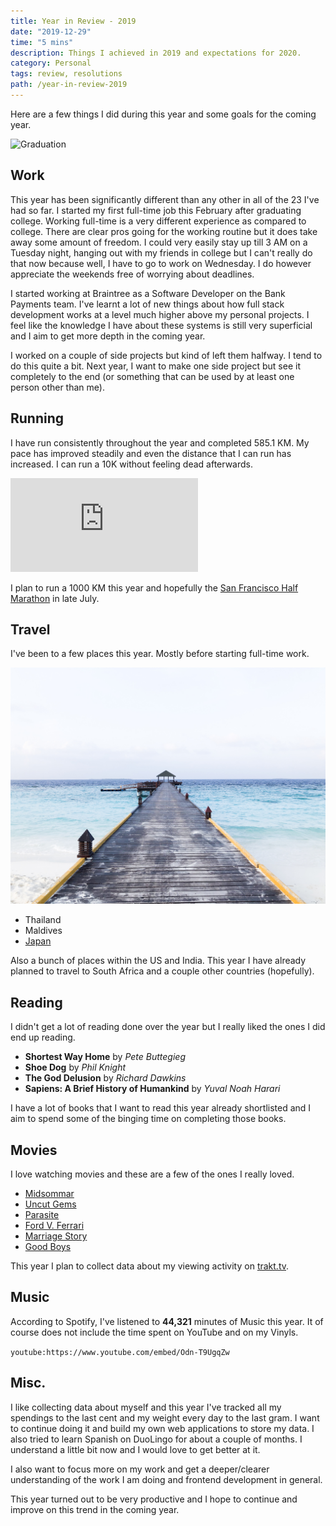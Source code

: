 ```yaml
---
title: Year in Review - 2019
date: "2019-12-29"
time: "5 mins"
description: Things I achieved in 2019 and expectations for 2020.
category: Personal
tags: review, resolutions
path: /year-in-review-2019
---
```


Here are a few things I did during this year and some goals for the coming year.

![Graduation](../images/2019-12-29-year-in-review-2019/graduation_cap.gif)

## Work

This year has been significantly different than any other in all of the 23 I've
had so far. I started my first full-time job this February after graduating
college. Working full-time is a very different experience as compared to college.
There are clear pros going for the working routine but it does take away some
amount of freedom. I could very easily stay up till 3 AM on a Tuesday night,
hanging out with my friends in college but I can't really do that now because
well, I have to go to work on Wednesday. I do however appreciate the weekends
free of worrying about deadlines.

I started working at Braintree as a Software Developer on the Bank Payments
team. I've learnt a lot of new things about how full stack development works at
a level much higher above my personal projects. I feel like the knowledge I have
about these systems is still very superficial and I aim to get more depth in the
coming year.

I worked on a couple of side projects but kind of left them halfway. I tend to
do this quite a bit. Next year, I want to make one side project but see it
completely to the end (or something that can be used by at least one person
  other than me).

## Running

I have run consistently throughout the year and completed 585.1 KM. My pace has
improved steadily and even the distance that I can run has increased. I can run
a 10K without feeling dead afterwards.

<iframe src="https://runstats.netlify.com/2019"
        class="runstats"
        frameBorder="0"
        scrolling="no"></iframe>

I plan to run a 1000 KM this year and hopefully the [San Francisco Half Marathon](https://www.thesfmarathon.com/)
in late July.

## Travel

I've been to a few places this year. Mostly before starting full-time work.

![Maldives](../images/2019-12-29-year-in-review-2019/maldives.jpg)

-   Thailand
-   Maldives
-   [Japan](/solo-trip-to-tokyo)

Also a bunch of places within the US and India. This year I have already planned
to travel to South Africa and a couple other countries (hopefully).

## Reading

I didn't get a lot of reading done over the year but I really liked the ones I
did end up reading.

-   **Shortest Way Home** by _Pete Buttegieg_
-   **Shoe Dog** by _Phil Knight_
-   **The God Delusion** by _Richard Dawkins_
-   **Sapiens: A Brief History of Humankind** by _Yuval Noah Harari_

I have a lot of books that I want to read this year already shortlisted and I
aim to spend some of the binging time on completing those books.

## Movies

I love watching movies and these are a few of the ones I really loved.

-   [Midsommar](https://www.imdb.com/title/tt8772262)
-   [Uncut Gems](https://www.imdb.com/title/tt5727208)
-   [Parasite](https://www.imdb.com/title/tt6751668)
-   [Ford V. Ferrari](https://www.imdb.com/title/tt1950186)
-   [Marriage Story](https://www.imdb.com/title/tt7653254)
-   [Good Boys](https://www.imdb.com/title/tt7343762)

This year I plan to collect data about my viewing activity on [trakt.tv](https://trakt.tv/).

## Music

According to Spotify, I've listened to **44,321** minutes of Music this year. It of
course does not include the time spent on YouTube and on my Vinyls.

`youtube:https://www.youtube.com/embed/Odn-T9UgqZw`

## Misc.

I like collecting data about myself and this year I've tracked all my spendings
to the last cent and my weight every day to the last gram. I want to continue
doing it and build my own web applications to store my data. I also tried to
learn Spanish on DuoLingo for about a couple of months. I understand a little
bit now and I would love to get better at it.

I also want to focus more on my work and get a deeper/clearer understanding of
the work I am doing and frontend development in general.

This year turned out to be very productive and I hope to continue and improve
on this trend in the coming year.
